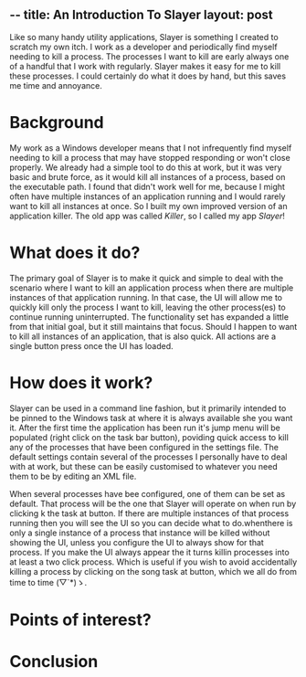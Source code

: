 --
title: An Introduction To Slayer
layout: post
--

Like so many handy utility applications, Slayer is something I created to scratch my own itch. I work as a developer and periodically find myself needing to kill a process. The processes I want to kill are early always one of a handful that I work with regularly. Slayer makes it easy for me to kill these processes. I could certainly do what it does by hand, but this saves me time and annoyance.

#  Background
My work as a Windows developer means that I not infrequently find myself needing to kill a process that may have stopped responding or won't close properly. We already had a simple tool to do this at work, but it was very basic and brute force, as it would kill all instances of a process, based on the executable path. I found that didn't work well for me, because I might often have multiple instances of an application running and I would rarely want to kill all instances at once. So I built my own improved version of an application killer. The old app was called *Killer*, so I called my app *Slayer*!

# What does it do?
The primary goal of Slayer is to make it quick and simple to deal with the scenario where I want to kill an application process when there are multiple instances of that application running. In that case, the UI will allow me to quickly kill only the process I want to kill, leaving the other process(es) to continue running uninterrupted. The functionality set has expanded a little from that initial goal, but it still maintains that focus. Should I happen to want to kill all instances of an application, that is also quick. All actions are a single button press once the UI has loaded.

# How does it work?
Slayer can be used in a command line fashion, but it primarily intended to be pinned to the Windows task at where it is always available she you want it. After the first time the application has been run it's jump menu will be populated (right click on the task bar button), poviding quick access to kill any of the processes that have been configured in the settings file. The default settings contain several of the processes I personally have to deal with at work, but these can be easily customised to whatever you need them to be by editing an XML file.

When several processes have bee configured, one of them can be set as default. That process will be the one that Slayer will operate on when run by clicking k the task at button. If there are multiple instances of that process running then you will see the UI so you can decide what to do.whenthere is only a single instance of a process that instance will be killed without showing the UI, unless you configure the UI to always show for that process. If you make the UI always appear the it turns killin processes into at least a two click process. Which is useful if you wish to avoid accidentally killing a process by clicking on the song task at button, which we all do from time to time (́▽`*)ゝ.

# Points of interest?

# Conclusion